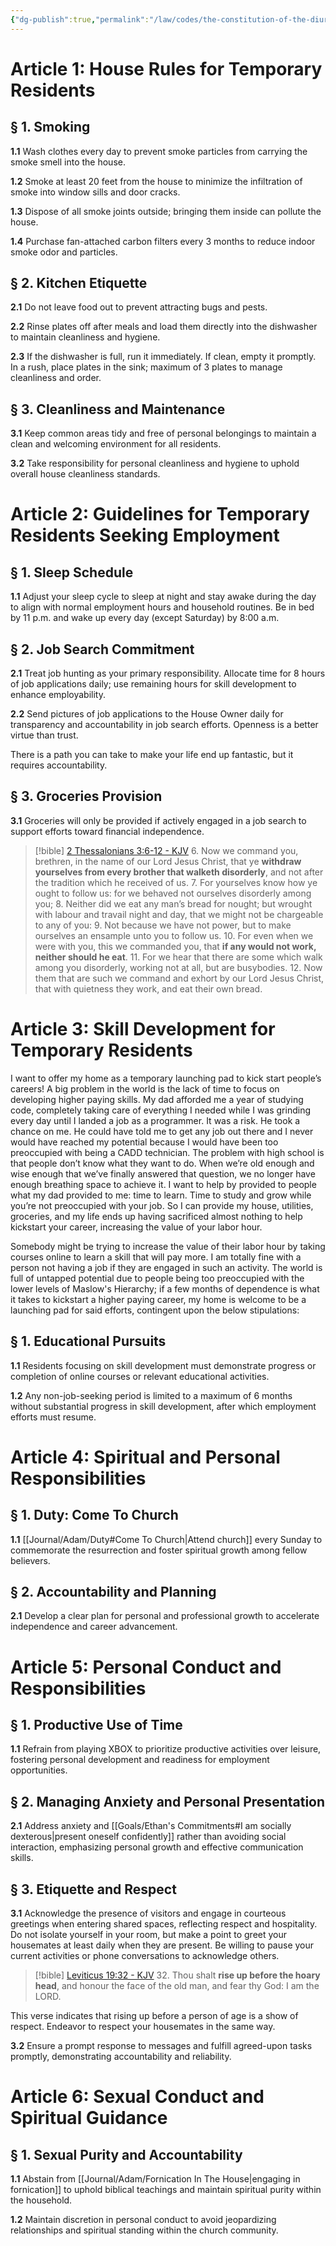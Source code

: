 ```yaml
---
{"dg-publish":true,"permalink":"/law/codes/the-constitution-of-the-diurnal-conduct-of-individual-persons/title-9-temporary-residency/","created":"Jul 08, 2024, 5:43 PM"}
---
```



# Article 1: House Rules for Temporary Residents

## § 1. Smoking

**1.1** Wash clothes every day to prevent smoke particles from carrying the smoke smell into the house.

**1.2** Smoke at least 20 feet from the house to minimize the infiltration of smoke into window sills and door cracks.

**1.3** Dispose of all smoke joints outside; bringing them inside can pollute the house.

**1.4** Purchase fan-attached carbon filters every 3 months to reduce indoor smoke odor and particles.

## § 2. Kitchen Etiquette

**2.1** Do not leave food out to prevent attracting bugs and pests.

**2.2** Rinse plates off after meals and load them directly into the dishwasher to maintain cleanliness and hygiene.

**2.3** If the dishwasher is full, run it immediately. If clean, empty it promptly. In a rush, place plates in the sink; maximum of 3 plates to manage cleanliness and order.

## § 3. Cleanliness and Maintenance

**3.1** Keep common areas tidy and free of personal belongings to maintain a clean and welcoming environment for all residents.

**3.2** Take responsibility for personal cleanliness and hygiene to uphold overall house cleanliness standards.

# Article 2: Guidelines for Temporary Residents Seeking Employment

## § 1. Sleep Schedule

**1.1** Adjust your sleep cycle to sleep at night and stay awake during the day to align with normal employment hours and household routines. Be in bed by 11 p.m. and wake up every day (except Saturday) by 8:00 a.m.

## § 2. Job Search Commitment

**2.1** Treat job hunting as your primary responsibility. Allocate time for 8 hours of job applications daily; use remaining hours for skill development to enhance employability.

**2.2** Send pictures of job applications to the House Owner daily for transparency and accountability in job search efforts. Openness is a better virtue than trust.

There is a path you can take to make your life end up fantastic, but it requires accountability. 

## § 3. Groceries Provision

**3.1** Groceries will only be provided if actively engaged in a job search to support efforts toward financial independence.

> [!bible] [2 Thessalonians 3:6-12 - KJV](https://www.biblegateway.com/passage/?search=2+Thessalonians+3:6-12&version=kjv)
> 6. Now we command you, brethren, in the name of our Lord Jesus Christ, that ye **withdraw yourselves from every brother that walketh disorderly**, and not after the tradition which he received of us.
> 7. For yourselves know how ye ought to follow us: for we behaved not ourselves disorderly among you;
> 8. Neither did we eat any man’s bread for nought; but wrought with labour and travail night and day, that we might not be chargeable to any of you:
> 9. Not because we have not power, but to make ourselves an ensample unto you to follow us.
> 10. For even when we were with you, this we commanded you, that **if any would not work, neither should he eat**.
> 11. For we hear that there are some which walk among you disorderly, working not at all, but are busybodies.
> 12. Now them that are such we command and exhort by our Lord Jesus Christ, that with quietness they work, and eat their own bread.


# Article 3: Skill Development for Temporary Residents

I want to offer my home as a temporary launching pad to kick start people’s careers! A big problem in the world is the lack of time to focus on developing higher paying skills. My dad afforded me a year of studying code, completely taking care of everything I needed while I was grinding every day until I landed a job as a programmer. It was a risk. He took a chance on me. He could have told me to get any job out there and I never would have reached my potential because I would have been too preoccupied with being a CADD technician. The problem with high school is that people don’t know what they want to do. When we’re old enough and wise enough that we’ve finally answered that question, we no longer have enough breathing space to achieve it. I want to help by provided to people what my dad provided to me: time to learn. Time to study and grow while you’re not preoccupied with your job. So I can provide my house, utilities, groceries, and my life ends up having sacrificed almost nothing to help kickstart your career, increasing the value of your labor hour.

Somebody might be trying to increase the value of their labor hour by taking courses online to learn a skill that will pay more. I am totally fine with a person not having a job if they are engaged in such an activity. The world is full of untapped potential due to people being too preoccupied with the lower levels of Maslow's Hierarchy; if a few months of dependence is what it takes to kickstart a higher paying career, my home is welcome to be a launching pad for said efforts, contingent upon the below stipulations: 

## § 1. Educational Pursuits

**1.1** Residents focusing on skill development must demonstrate progress or completion of online courses or relevant educational activities.

**1.2** Any non-job-seeking period is limited to a maximum of 6 months without substantial progress in skill development, after which employment efforts must resume.

# Article 4: Spiritual and Personal Responsibilities

## § 1. Duty: Come To Church

**1.1** [[Journal/Adam/Duty#Come To Church\|Attend church]] every Sunday to commemorate the resurrection and foster spiritual growth among fellow believers.

## § 2. Accountability and Planning

**2.1** Develop a clear plan for personal and professional growth to accelerate independence and career advancement.

# Article 5: Personal Conduct and Responsibilities

## § 1. Productive Use of Time

**1.1** Refrain from playing XBOX to prioritize productive activities over leisure, fostering personal development and readiness for employment opportunities.

## § 2. Managing Anxiety and Personal Presentation

**2.1** Address anxiety and [[Goals/Ethan's Commitments#I am socially dexterous\|present oneself confidently]] rather than avoiding social interaction, emphasizing personal growth and effective communication skills.

## § 3. Etiquette and Respect

**3.1** Acknowledge the presence of visitors and engage in courteous greetings when entering shared spaces, reflecting respect and hospitality. Do not isolate yourself in your room, but make a point to greet your housemates at least daily when they are present. Be willing to pause your current activities or phone conversations to acknowledge others.

> [!bible] [Leviticus 19:32 - KJV](https://www.biblegateway.com/passage/?search=Leviticus+19:32&version=kjv)
> 32. Thou shalt **rise up before the hoary head**, and honour the face of the old man, and fear thy God: I am the LORD.

This verse indicates that rising up before a person of age is a show of respect. Endeavor to respect your housemates in the same way.

**3.2** Ensure a prompt response to messages and fulfill agreed-upon tasks promptly, demonstrating accountability and reliability.

# Article 6: Sexual Conduct and Spiritual Guidance

## § 1. Sexual Purity and Accountability

**1.1** Abstain from [[Journal/Adam/Fornication In The House\|engaging in fornication]] to uphold biblical teachings and maintain spiritual purity within the household.

**1.2** Maintain discretion in personal conduct to avoid jeopardizing relationships and spiritual standing within the church community.
